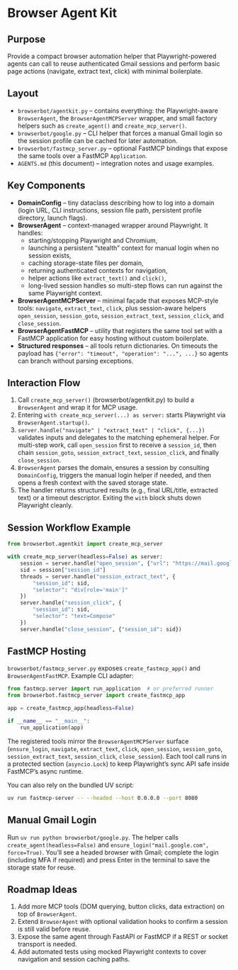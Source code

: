 ﻿# Browser Agent Kit

## Purpose
Provide a compact browser automation helper that Playwright-powered agents can call to reuse authenticated Gmail sessions and perform basic page actions (navigate, extract text, click) with minimal boilerplate.

## Layout
- `browserbot/agentkit.py` – contains everything: the Playwright-aware `BrowserAgent`, the `BrowserAgentMCPServer` wrapper, and small factory helpers such as `create_agent()` and `create_mcp_server()`.
- `browserbot/google.py` – CLI helper that forces a manual Gmail login so the session profile can be cached for later automation.
- `browserbot/fastmcp_server.py` – optional FastMCP bindings that expose the same tools over a FastMCP `Application`.
- `AGENTS.md` (this document) – integration notes and usage examples.

## Key Components
- **DomainConfig** – tiny dataclass describing how to log into a domain (login URL, CLI instructions, session file path, persistent profile directory, launch flags).
- **BrowserAgent** – context-managed wrapper around Playwright. It handles:
  - starting/stopping Playwright and Chromium,
  - launching a persistent “stealth” context for manual login when no session exists,
  - caching storage-state files per domain,
  - returning authenticated contexts for navigation,
  - helper actions like `extract_text()` and `click()`,
  - long-lived session handles so multi-step flows can run against the same Playwright context.
- **BrowserAgentMCPServer** – minimal façade that exposes MCP-style tools: `navigate`, `extract_text`, `click`, plus session-aware helpers `open_session`, `session_goto`, `session_extract_text`, `session_click`, and `close_session`.
- **BrowserAgentFastMCP** – utility that registers the same tool set with a FastMCP application for easy hosting without custom boilerplate.
- **Structured responses** – all tools return dictionaries. On timeouts the payload has `{"error": "timeout", "operation": "...", ...}` so agents can branch without parsing exceptions.

## Interaction Flow
1. Call `create_mcp_server()` (browserbot/agentkit.py) to build a `BrowserAgent` and wrap it for MCP usage.
2. Entering `with create_mcp_server(...) as server:` starts Playwright via `BrowserAgent.startup()`.
3. `server.handle("navigate" | "extract_text" | "click", {...})` validates inputs and delegates to the matching ephemeral helper. For multi-step work, call `open_session` first to receive a `session_id`, then chain `session_goto`, `session_extract_text`, `session_click`, and finally `close_session`.
4. `BrowserAgent` parses the domain, ensures a session by consulting `DomainConfig`, triggers the manual login helper if needed, and then opens a fresh context with the saved storage state.
5. The handler returns structured results (e.g., final URL/title, extracted text) or a timeout descriptor. Exiting the `with` block shuts down Playwright cleanly.

## Session Workflow Example

```python
from browserbot.agentkit import create_mcp_server

with create_mcp_server(headless=False) as server:
    session = server.handle("open_session", {"url": "https://mail.google.com"})
    sid = session["session_id"]
    threads = server.handle("session_extract_text", {
        "session_id": sid,
        "selector": "div[role='main']"
    })
    server.handle("session_click", {
        "session_id": sid,
        "selector": "text=Compose"
    })
    server.handle("close_session", {"session_id": sid})
```

## FastMCP Hosting

`browserbot/fastmcp_server.py` exposes `create_fastmcp_app()` and `BrowserAgentFastMCP`. Example CLI adapter:

```python
from fastmcp.server import run_application  # or preferred runner
from browserbot.fastmcp_server import create_fastmcp_app

app = create_fastmcp_app(headless=False)

if __name__ == "__main__":
    run_application(app)
```

The registered tools mirror the `BrowserAgentMCPServer` surface (`ensure_login`, `navigate`, `extract_text`, `click`, `open_session`, `session_goto`, `session_extract_text`, `session_click`, `close_session`). Each tool call runs in a protected section (`asyncio.Lock`) to keep Playwright’s sync API safe inside FastMCP’s async runtime.

You can also rely on the bundled UV script:

```bash
uv run fastmcp-server -- --headed --host 0.0.0.0 --port 8080
```

## Manual Gmail Login
Run `uv run python browserbot/google.py`. The helper calls `create_agent(headless=False)` and `ensure_login("mail.google.com", force=True)`. You’ll see a headed browser with Gmail; complete the login (including MFA if required) and press Enter in the terminal to save the storage state for reuse.

## Roadmap Ideas
1. Add more MCP tools (DOM querying, button clicks, data extraction) on top of `BrowserAgent`.
2. Extend `BrowserAgent` with optional validation hooks to confirm a session is still valid before reuse.
3. Expose the same agent through FastAPI or FastMCP if a REST or socket transport is needed.
4. Add automated tests using mocked Playwright contexts to cover navigation and session caching paths.
